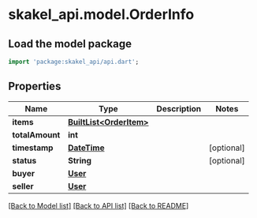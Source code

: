 # skakel_api.model.OrderInfo

## Load the model package
```dart
import 'package:skakel_api/api.dart';
```

## Properties
Name | Type | Description | Notes
------------ | ------------- | ------------- | -------------
**items** | [**BuiltList&lt;OrderItem&gt;**](OrderItem.md) |  | 
**totalAmount** | **int** |  | 
**timestamp** | [**DateTime**](DateTime.md) |  | [optional] 
**status** | **String** |  | [optional] 
**buyer** | [**User**](User.md) |  | 
**seller** | [**User**](User.md) |  | 

[[Back to Model list]](../README.md#documentation-for-models) [[Back to API list]](../README.md#documentation-for-api-endpoints) [[Back to README]](../README.md)


